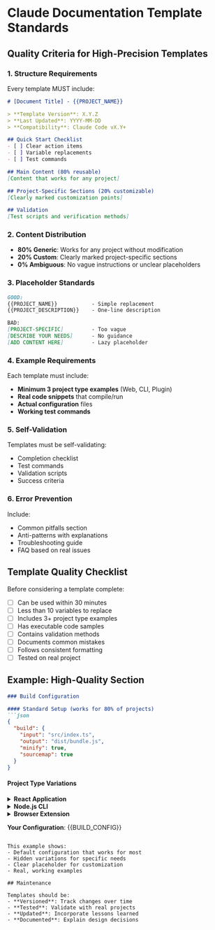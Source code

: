 # Claude Documentation Template Standards

## Quality Criteria for High-Precision Templates

### 1. Structure Requirements

Every template MUST include:

```markdown
# [Document Title] - {{PROJECT_NAME}}

> **Template Version**: X.Y.Z
> **Last Updated**: YYYY-MM-DD
> **Compatibility**: Claude Code vX.Y+

## Quick Start Checklist
- [ ] Clear action items
- [ ] Variable replacements
- [ ] Test commands

## Main Content (80% reusable)
[Content that works for any project]

## Project-Specific Sections (20% customizable)
[Clearly marked customization points]

## Validation
[Test scripts and verification methods]
```

### 2. Content Distribution

- **80% Generic**: Works for any project without modification
- **20% Custom**: Clearly marked project-specific sections
- **0% Ambiguous**: No vague instructions or unclear placeholders

### 3. Placeholder Standards

```markdown
GOOD:
{{PROJECT_NAME}}           - Simple replacement
{{PROJECT_DESCRIPTION}}    - One-line description

BAD:
[PROJECT-SPECIFIC]         - Too vague
[DESCRIBE YOUR NEEDS]      - No guidance
[ADD CONTENT HERE]         - Lazy placeholder
```

### 4. Example Requirements

Each template must include:
- **Minimum 3 project type examples** (Web, CLI, Plugin)
- **Real code snippets** that compile/run
- **Actual configuration** files
- **Working test commands**

### 5. Self-Validation

Templates must be self-validating:
- Completion checklist
- Test commands
- Validation scripts
- Success criteria

### 6. Error Prevention

Include:
- Common pitfalls section
- Anti-patterns with explanations
- Troubleshooting guide
- FAQ based on real issues

## Template Quality Checklist

Before considering a template complete:

- [ ] Can be used within 30 minutes
- [ ] Less than 10 variables to replace
- [ ] Includes 3+ project type examples
- [ ] Has executable code samples
- [ ] Contains validation methods
- [ ] Documents common mistakes
- [ ] Follows consistent formatting
- [ ] Tested on real project

## Example: High-Quality Section

```markdown
### Build Configuration

#### Standard Setup (works for 80% of projects)
```json
{
  "build": {
    "input": "src/index.ts",
    "output": "dist/bundle.js",
    "minify": true,
    "sourcemap": true
  }
}
```

#### Project Type Variations

<details>
<summary><strong>React Application</strong></summary>

```json
{
  "build": {
    "input": "src/App.tsx",
    "output": "build/static/js/",
    "minify": true,
    "sourcemap": false,
    "jsx": "react",
    "splitting": true
  }
}
```
</details>

<details>
<summary><strong>Node.js CLI</strong></summary>

```json
{
  "build": {
    "input": "src/cli.ts",
    "output": "bin/cli.js",
    "minify": false,
    "sourcemap": false,
    "platform": "node",
    "banner": "#!/usr/bin/env node"
  }
}
```
</details>

<details>
<summary><strong>Browser Extension</strong></summary>

```json
{
  "build": {
    "input": ["src/content.ts", "src/background.ts"],
    "output": "extension/js/",
    "minify": true,
    "sourcemap": false,
    "format": "iife"
  }
}
```
</details>

**Your Configuration**: {{BUILD_CONFIG}}
```

This example shows:
- Default configuration that works for most
- Hidden variations for specific needs
- Clear placeholder for customization
- Real, working examples

## Maintenance

Templates should be:
- **Versioned**: Track changes over time
- **Tested**: Validate with real projects
- **Updated**: Incorporate lessons learned
- **Documented**: Explain design decisions